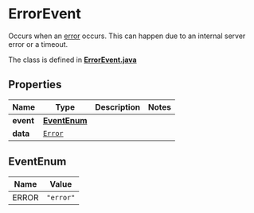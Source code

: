 

# ErrorEvent

Occurs when an [error](/docs/guides/error-codes/api-errors) occurs. This can happen due to an internal server error or a timeout.

The class is defined in **[ErrorEvent.java](../../src/main/java/org/openapitools/model/ErrorEvent.java)**

## Properties

Name | Type | Description | Notes
------------ | ------------- | ------------- | -------------
**event** | [**EventEnum**](#EventEnum) |  | 
**data** | [`Error`](Error.md) |  | 

## EventEnum

Name | Value
---- | -----
ERROR | `"error"`



